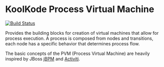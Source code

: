 # KoolKode Process Virtual Machine

[![Build Status](https://travis-ci.org/koolkode/process.svg?branch=master)](https://travis-ci.org/koolkode/process)

Provides the building blocks for creation of virtual machines that allow for process execution. A process
is composed from nodes and transitions, each node has a specific behavior that determines process flow.

The basic concepts of the PVM (Process Virtual Machine) are heavily inspired by JBoss [jBPM](http://jbpm.jboss.org/)
and [Activiti](http://activiti.org/).
